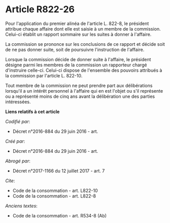 # Article R822-26

Pour l'application du premier alinéa de l'article L. 822-8, le président attribue chaque affaire dont elle est saisie à un
membre de la commission. Celui-ci établit un rapport sommaire sur les suites à donner à l'affaire. 

La commission se prononce sur les conclusions de ce rapport et décide soit de ne pas donner suite, soit de poursuivre
l'instruction de l'affaire. 

Lorsque la commission décide de donner suite à l'affaire, le président désigne parmi les membres de la commission un
rapporteur chargé d'instruire celle-ci. Celui-ci dispose de l'ensemble des pouvoirs attribués à la commission par l'article
L. 822-10. 

Tout membre de la commission ne peut prendre part aux délibérations lorsqu'il a un intérêt personnel à l'affaire qui en est
l'objet ou s'il représente ou a représenté moins de cinq ans avant la délibération une des parties intéressées.

**Liens relatifs à cet article**

_Codifié par_:

  - Décret n°2016-884 du 29 juin 2016 - art.

_Créé par_:

  - Décret n°2016-884 du 29 juin 2016 - art.

_Abrogé par_:

  - Décret n°2017-1166 du 12 juillet 2017 - art. 7

_Cite_:

  - Code de la consommation - art. L822-10
  - Code de la consommation - art. L822-8

_Anciens textes_:

  - Code de la consommation - art. R534-8 (Ab)
